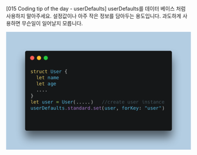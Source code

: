 [015 Coding tip of the day - userDefaults]
userDefaults를 데이터 베이스 처럼 사용하지 말아주세요. 설정값이나 아주 작은 정보를 담아두는 용도입니다.
과도하게 사용하면 무슨일이 일어날지 모릅니다.

![015](./images/015.png)
